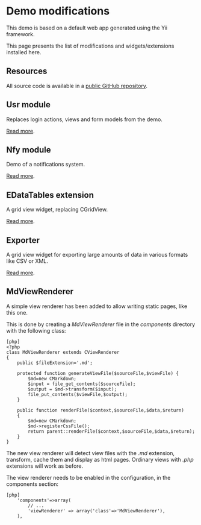 # Demo modifications

This demo is based on a default web app generated using the Yii framework.

This page presents the list of modifications and widgets/extensions installed here.

## Resources

All source code is available in a [public GitHub repository](https://github.com/nineinchnick/yii-demo).

## Usr module

Replaces login actions, views and form models from the demo.

[Read more](/site/page?view=usr).

## Nfy module

Demo of a notifications system.

[Read more](/site/page?view=nfy).

## EDataTables extension

A grid view widget, replacing CGridView.

[Read more](/edatatables).

## Exporter

A grid view widget for exporting large amounts of data in various formats like CSV or XML.

[Read more](/site/page?view=exporter).

## MdViewRenderer

A simple view renderer has been added to allow writing static pages, like this one.

This is done by creating a _MdViewRenderer_ file in the _components_ directory with the following class:

~~~
[php]
<?php
class MdViewRenderer extends CViewRenderer
{
	public $fileExtension='.md';

	protected function generateViewFile($sourceFile,$viewFile) {
		$md=new CMarkdown;
		$input = file_get_contents($sourceFile);
		$output = $md->transform($input);
		file_put_contents($viewFile,$output);
	}

	public function renderFile($context,$sourceFile,$data,$return)
	{
		$md=new CMarkdown;
		$md->registerCssFile();
		return parent::renderFile($context,$sourceFile,$data,$return);
	}
}
~~~

The new view renderer will detect view files with the _.md_ extension, transform, cache them and display as html pages. Ordinary views with _.php_ extensions will work as before.

The view renderer needs to be enabled in the configuration, in the components section:

~~~
[php]
	'components'=>array(
		// ...
		'viewRenderer' => array('class'=>'MdViewRenderer'),
	),
~~~

